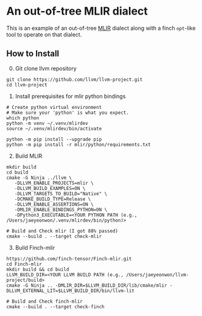 # An out-of-tree MLIR dialect

This is an example of an out-of-tree [MLIR](https://mlir.llvm.org/) dialect along with a finch `opt`-like tool to operate on that dialect.

## How to Install

0. Git clone llvm repository
```
git clone https://github.com/llvm/llvm-project.git
cd llvm-project
```

1. Install prerequisites for mlir python bindings

```
# Create python virtual environment
# Make sure your 'python' is what you expect.
which python
python -m venv ~/.venv/mlirdev
source ~/.venv/mlirdev/bin/activate

python -m pip install --upgrade pip
python -m pip install -r mlir/python/requirements.txt
```

2. Build MLIR

```
mkdir build
cd build
cmake -G Ninja ../llvm \                                                                                                                                                  
   -DLLVM_ENABLE_PROJECTS=mlir \
   -DLLVM_BUILD_EXAMPLES=ON \
   -DLLVM_TARGETS_TO_BUILD="Native" \
   -DCMAKE_BUILD_TYPE=Release \
   -DLLVM_ENABLE_ASSERTIONS=ON \
   -DMLIR_ENABLE_BINDINGS_PYTHON=ON \
   -DPython3_EXECUTABLE=<YOUR PYTHON PATH (e.g., /Users/jaeyeonwon/.venv/mlirdev/bin/python)>

# Build and Check mlir (I got 88% passed)
cmake --build . --target check-mlir 
```

3. Build Finch-mlir

```
https://github.com/finch-tensor/Finch-mlir.git
cd Finch-mlir
mkdir build && cd build
LLVM_BUILD_DIR=<YOUR LLVM BUILD PATH (e.g., /Users/jaeyeonwon/llvm-project/build>
cmake -G Ninja .. -DMLIR_DIR=$LLVM_BUILD_DIR/lib/cmake/mlir -DLLVM_EXTERNAL_LIT=$LLVM_BUILD_DIR/bin/llvm-lit

# Build and Check finch-mlir
cmake --build . --target check-finch
```

